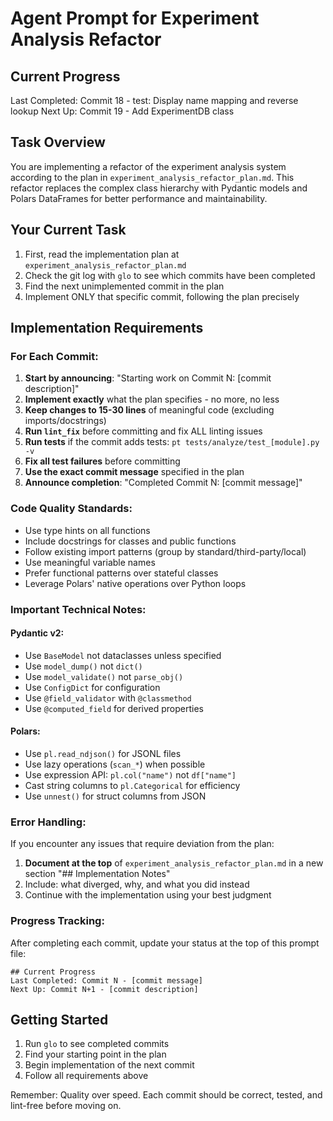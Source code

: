 # Agent Prompt for Experiment Analysis Refactor

## Current Progress
Last Completed: Commit 18 - test: Display name mapping and reverse lookup
Next Up: Commit 19 - Add ExperimentDB class

## Task Overview
You are implementing a refactor of the experiment analysis system according to the plan in `experiment_analysis_refactor_plan.md`. This refactor replaces the complex class hierarchy with Pydantic models and Polars DataFrames for better performance and maintainability.

## Your Current Task
1. First, read the implementation plan at `experiment_analysis_refactor_plan.md`
2. Check the git log with `glo` to see which commits have been completed
3. Find the next unimplemented commit in the plan
4. Implement ONLY that specific commit, following the plan precisely

## Implementation Requirements

### For Each Commit:
1. **Start by announcing**: "Starting work on Commit N: [commit description]"
2. **Implement exactly** what the plan specifies - no more, no less
3. **Keep changes to 15-30 lines** of meaningful code (excluding imports/docstrings)
4. **Run `lint_fix`** before committing and fix ALL linting issues
5. **Run tests** if the commit adds tests: `pt tests/analyze/test_[module].py -v`
6. **Fix all test failures** before committing
7. **Use the exact commit message** specified in the plan
8. **Announce completion**: "Completed Commit N: [commit message]"

### Code Quality Standards:
- Use type hints on all functions
- Include docstrings for classes and public functions
- Follow existing import patterns (group by standard/third-party/local)
- Use meaningful variable names
- Prefer functional patterns over stateful classes
- Leverage Polars' native operations over Python loops

### Important Technical Notes:

#### Pydantic v2:
- Use `BaseModel` not dataclasses unless specified
- Use `model_dump()` not `dict()`
- Use `model_validate()` not `parse_obj()`
- Use `ConfigDict` for configuration
- Use `@field_validator` with `@classmethod`
- Use `@computed_field` for derived properties

#### Polars:
- Use `pl.read_ndjson()` for JSONL files
- Use lazy operations (`scan_*`) when possible
- Use expression API: `pl.col("name")` not `df["name"]`
- Cast string columns to `pl.Categorical` for efficiency
- Use `unnest()` for struct columns from JSON

### Error Handling:
If you encounter any issues that require deviation from the plan:
1. **Document at the top** of `experiment_analysis_refactor_plan.md` in a new section "## Implementation Notes"
2. Include: what diverged, why, and what you did instead
3. Continue with the implementation using your best judgment

### Progress Tracking:
After completing each commit, update your status at the top of this prompt file:
```
## Current Progress
Last Completed: Commit N - [commit message]
Next Up: Commit N+1 - [commit description]
```

## Getting Started
1. Run `glo` to see completed commits
2. Find your starting point in the plan
3. Begin implementation of the next commit
4. Follow all requirements above

Remember: Quality over speed. Each commit should be correct, tested, and lint-free before moving on.